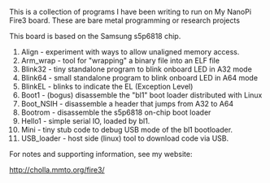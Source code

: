 This is a collection of programs I have been writing to run on My NanoPi Fire3 board.
These are bare metal programming or research projects

This board is based on the Samsung s5p6818 chip.

1. Align - experiment with ways to allow unaligned memory access.
1. Arm_wrap - tool for "wrapping" a binary file into an ELF file
1. Blink32 - tiny standalone program to blink onboard LED in A32 mode
1. Blink64 - small standalone program to blink onboard LED in A64 mode
1. BlinkEL - blinks to indicate the EL (Exception Level)
1. Boot1 - (bogus) disassemble the "bl1" boot loader distributed with Linux
1. Boot_NSIH - disassemble a header that jumps from A32 to A64
1. Bootrom - disassemble the s5p6818 on-chip boot loader
1. Hello1 - simple serial IO, loaded by bl1.
1. Mini - tiny stub code to debug USB mode of the bl1 bootloader.
1. USB_loader - host side (linux) tool to download code via USB.

For notes and supporting information, see my website:

http://cholla.mmto.org/fire3/
